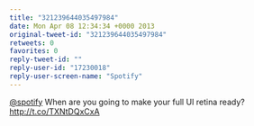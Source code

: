 ```yaml
---
title: "321239644035497984"
date: Mon Apr 08 12:34:34 +0000 2013
original-tweet-id: "321239644035497984"
retweets: 0
favorites: 0
reply-tweet-id: ""
reply-user-id: "17230018"
reply-user-screen-name: "Spotify"
---
```

<a href="https://twitter.com/spotify">@spotify</a> When are you going to make your full UI retina ready? http://t.co/TXNtDQxCxA
